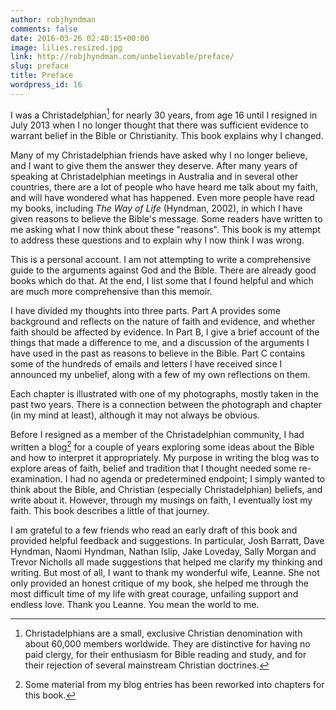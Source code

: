 ```yaml
---
author: robjhyndman
comments: false
date: 2016-03-26 02:40:15+00:00
image: lilies.resized.jpg
link: http://robjhyndman.com/unbelievable/preface/
slug: preface
title: Preface
wordpress_id: 16
---
```


I was a Christadelphian[^1] for nearly 30 years, from age 16 until I resigned in July 2013 when I no longer thought that there was sufficient evidence to warrant belief in the Bible or Christianity. This book explains why I changed.

Many of my Christadelphian friends have asked why I no longer believe, and I want to give them the answer they deserve. After many years of speaking at Christadelphian meetings in Australia and in several other countries, there are a lot of people who have heard me talk about my faith, and will have wondered what has happened. Even more people have read my books, including _The Way of Life_ (Hyndman, 2002), in which I have given reasons to believe the Bible's message. Some readers have written to me asking what I now think about these "reasons".  This book is my attempt to address these questions and to explain why I now think I was wrong.

This is a personal account. I am not attempting to write a comprehensive guide to the arguments against God and the Bible. There are already good books which do that. At the end, I list some that I found helpful and which are much more comprehensive than this memoir.

I have divided my thoughts into three parts. Part A provides some background and reflects on the nature of faith and evidence, and whether faith should be affected by evidence. In Part B, I give a brief account of the things that made a difference to me, and a discussion of the arguments I have used in the past as reasons to believe in the Bible. Part C contains some of the hundreds of emails and letters I have received since I announced my unbelief, along with a few of my own reflections on them.

Each chapter is illustrated with one of my photographs, mostly taken in the past two years. There is a connection between the photograph and chapter (in my mind at least), although it may not always be obvious.

Before I resigned as a member of the Christadelphian community, I had written a blog[^2] for a couple of years exploring some ideas about the Bible and how to interpret it appropriately. My purpose in writing the blog was to explore areas of faith, belief and tradition that I thought needed some re-examination. I had no agenda or predetermined endpoint; I simply wanted to think about the Bible, and Christian (especially Christadelphian) beliefs, and write about it. However, through my musings on faith, I eventually lost my faith. This book describes a little of that journey.

I am grateful to a few friends who read an early draft of this book and provided helpful feedback and suggestions. In particular, Josh Barratt, Dave Hyndman, Naomi Hyndman, Nathan Islip, Jake Loveday, Sally Morgan and Trevor Nicholls all made suggestions that helped me clarify my thinking and writing. But most of all, I want to thank my wonderful wife, Leanne. She not only provided an honest critique of my book, she helped me through the most difficult time of my life with great courage, unfailing support and endless love. Thank you Leanne. You mean the world to me.

[^1]: Christadelphians are a small, exclusive Christian denomination with about 60,000 members worldwide. They are distinctive for having no paid clergy, for their enthusiasm for Bible reading and study, and for their rejection of several mainstream Christian doctrines.

[^2]: Some material from my blog entries has been reworked into chapters for this book.
